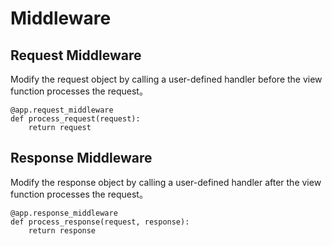 # Middleware

## Request Middleware
Modify the request object by calling a user-defined handler before the view function processes the request。
```
@app.request_middleware
def process_request(request):
    return request
```

## Response Middleware
Modify the response object by calling a user-defined handler after the view function processes the request。
```
@app.response_middleware
def process_response(request, response):
    return response
```